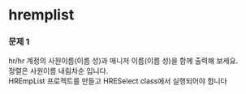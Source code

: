 # hremplist

### 문제 1
<p>
hr/hr 계정의 사원이름(이름 성)과 매니저 이름(이름 성)을 함께 출력해 보세요. <br />
정렬은 사원이름 내림차순 입니다.<br />
HREmpList 프로젝트를 만들고 HRESelect class에서 실행되어야 합니다  <br />
</p>
